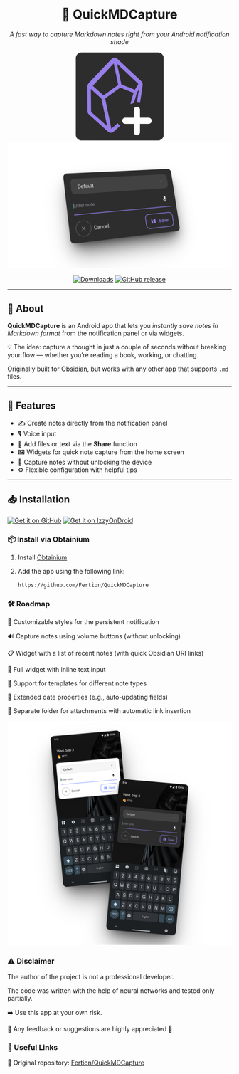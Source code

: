 <div align="center">

# 📒 QuickMDCapture
*A fast way to capture Markdown notes right from your Android notification shade*

<img src="https://github.com/vogster/QuickMDCapture/blob/master/app/src/main/res/drawable/example_appwidget_preview.png?raw=true" width="200" alt="App Logo"/>  

<img src="https://github.com/vogster/QuickMDCapture/blob/master/images/widget_transparent.png?raw=true" alt="App Screenshot"/>

[![Downloads](https://img.shields.io/github/downloads/Fertion/QuickMDCapture/total?style=flat-square)](https://github.com/Fertion/QuickMDCapture/releases/latest)
[![GitHub release](https://img.shields.io/github/v/release/Fertion/QuickMDCapture?style=flat-square)](https://github.com/Fertion/QuickMDCapture/releases/latest)

</div>

---

## 📌 About

**QuickMDCapture** is an Android app that lets you *instantly save notes in Markdown format* from the notification panel or via widgets.

💡 The idea: capture a thought in just a couple of seconds without breaking your flow — whether you’re reading a book, working, or chatting.

Originally built for [Obsidian](https://obsidian.md/), but works with any other app that supports `.md` files.

---

## 🚀 Features

- ✍️ Create notes directly from the notification panel
- 🎙 Voice input
- 📎 Add files or text via the **Share** function
- 🖼 Widgets for quick note capture from the home screen
- 🔐 Capture notes without unlocking the device
- ⚙️ Flexible configuration with helpful tips

---

## 📥 Installation

[<img src="https://github.com/user-attachments/assets/d34542fa-ba2b-43ed-a942-a73a66f69529" alt="Get it on GitHub" height="70">](https://github.com/Fertion/QuickMDCapture/releases/latest)
[<img src="https://github.com/user-attachments/assets/92977259-9255-4689-8e2a-173309a85b7f" alt="Get it on IzzyOnDroid" height="70">](https://apt.izzysoft.de/fdroid/index/apk/com.example.quickmdcapture)

### 📦 Install via Obtainium

1. Install [Obtainium](https://github.com/ImranR98/Obtainium#installation)

2. Add the app using the following link:
   ```bash
   https://github.com/Fertion/QuickMDCapture
   ```

### 🛠 Roadmap
🎨 Customizable styles for the persistent notification

🔊 Capture notes using volume buttons (without unlocking)

📋 Widget with a list of recent notes (with quick Obsidian URI links)

📝 Full widget with inline text input

📑 Support for templates for different note types

📅 Extended date properties (e.g., auto-updating fields)

📂 Separate folder for attachments with automatic link insertion

<p align="center"> <img src="https://github.com/vogster/QuickMDCapture/blob/master/images/screens_transparent.png?raw=true" alt="Screenshots"/> </p>

### ⚠️ Disclaimer
The author of the project is not a professional developer.

The code was written with the help of neural networks and tested only partially.

➡️ Use this app at your own risk.

💬 Any feedback or suggestions are highly appreciated 🙌

### 🔗 Useful Links

📂 Original repository: [Fertion/QuickMDCapture](https://github.com/Fertion/QuickMDCapture)  